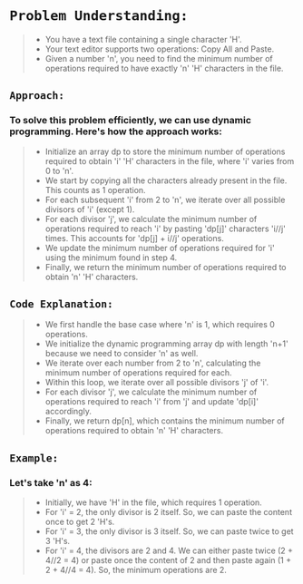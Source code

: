 
# ```Problem Understanding:```

>- You have a text file containing a single character 'H'.
>- Your text editor supports two operations: Copy All and Paste.
>- Given a number 'n', you need to find the minimum number of operations required to have exactly 'n' 'H' characters in the file.

## ```Approach:```

### To solve this problem efficiently, we can use dynamic programming. Here's how the approach works:

>- Initialize an array dp to store the minimum number of operations required to obtain 'i' 'H' characters in the file, where 'i' varies from 0 to 'n'.
>- We start by copying all the characters already present in the file. This counts as 1 operation.
>- For each subsequent 'i' from 2 to 'n', we iterate over all possible divisors of 'i' (except 1).
>- For each divisor 'j', we calculate the minimum number of operations required to reach 'i' by pasting 'dp[j]' characters 'i//j' times. This accounts for 'dp[j] + i//j' operations.
>- We update the minimum number of operations required for 'i' using the minimum found in step 4.
>- Finally, we return the minimum number of operations required to obtain 'n' 'H' characters.

## ```Code Explanation:```

>- We first handle the base case where 'n' is 1, which requires 0 operations.
>- We initialize the dynamic programming array dp with length 'n+1' because we need to consider 'n' as well.
>- We iterate over each number from 2 to 'n', calculating the minimum number of operations required for each.
>- Within this loop, we iterate over all possible divisors 'j' of 'i'.
>- For each divisor 'j', we calculate the minimum number of operations required to reach 'i' from 'j' and update 'dp[i]' accordingly.
>- Finally, we return dp[n], which contains the minimum number of operations required to obtain 'n' 'H' characters.

## ```Example:```

### Let's take 'n' as 4:

>- Initially, we have 'H' in the file, which requires 1 operation.
>- For 'i' = 2, the only divisor is 2 itself. So, we can paste the content once to get 2 'H's.
>- For 'i' = 3, the only divisor is 3 itself. So, we can paste twice to get 3 'H's.
>- For 'i' = 4, the divisors are 2 and 4. We can either paste twice (2 + 4//2 = 4) or paste once the content of 2 and then paste again (1 + 2 + 4//4 = 4). So, the minimum operations are 2.

